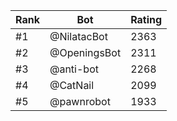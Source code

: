 Rank|Bot|Rating
---|---|---
#1|@NilatacBot|2363
#2|@OpeningsBot|2311
#3|@anti-bot|2268
#4|@CatNail|2099
#5|@pawnrobot|1933
